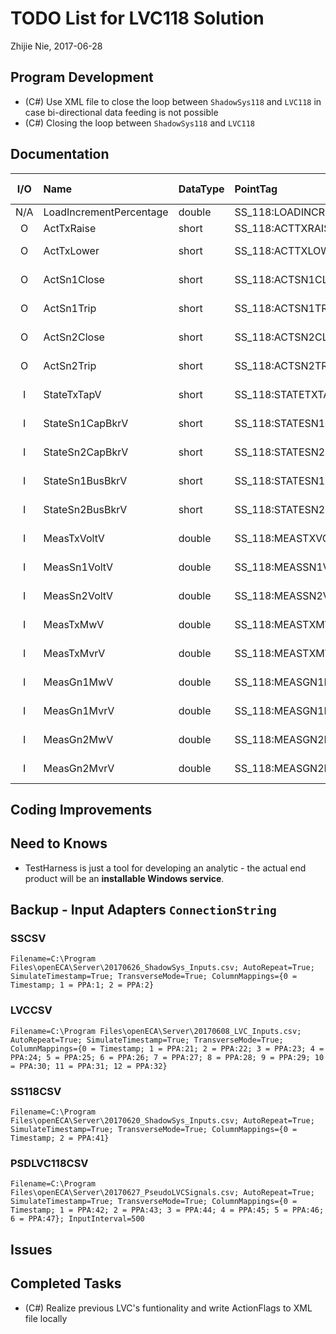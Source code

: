 # TODO List for LVC118 Solution

Zhijie Nie, 2017-06-28

## Program Development
* (C#) Use XML file to close the loop between `ShadowSys118` and `LVC118` in case bi-directional 
data feeding is not possible
* (C#) Closing the loop between `ShadowSys118` and `LVC118`

## Documentation

| I/O | Name | DataType | PointTag | SignalType | SignalReference | ID (Assigned) |
| :-: | :--- | :------- | :------- | :--------: | :-------------- | :------------ |
| N/A | LoadIncrementPercentage | double | SS_118:LOADINCRE | DIGI | SS118-LOADINCRE | PPA:41 |
| O | ActTxRaise      | short  | SS_118:ACTTXRAISE      | DIGI | SS118-ACTXRAISE   | PPA:42 |
| O | ActTxLower      | short  | SS_118:ACTTXLOWER      | DIGI | SS118-ACTTXLOWER  | PPA:43 |
| O | ActSn1Close     | short  | SS_118:ACTSN1CLOSE     | DIGI | SS118-ACTSN1CLOSE | PPA:44 |
| O | ActSn1Trip      | short  | SS_118:ACTSN1TRIP      | DIGI | SS118-ACTSN1TRIP  | PPA:45 |
| O | ActSn2Close     | short  | SS_118:ACTSN2CLOSE     | DIGI | SS118-ACTSN2CLOSE | PPA:46 |
| O | ActSn2Trip      | short  | SS_118:ACTSN2TRIP      | DIGI | SS118-ACTSN2TRIP  | PPA:47 |
| I | StateTxTapV     | short  | SS_118:STATETXTAPV     | DIGI | SS118-STATETXTAPV | PPA:48 |
| I | StateSn1CapBkrV | short  | SS_118:STATESN1CAPBKRV | DIGI | SS118-STATESN1CAPBKRV | PPA:49 |
| I | StateSn2CapBkrV | short  | SS_118:STATESN2CAPBKRV | DIGI | SS118-STATESN2CAPBKRV | PPA:50 |
| I | StateSn1BusBkrV | short  | SS_118:STATESN1BUSBKRV | DIGI | SS118-STATESN1BUSBKRV | PPA:51 |
| I | StateSn2BusBkrV | short  | SS_118:STATESN2BUSBKRV | DIGI | SS118-STATESN2BUSBKRV | PPA:52 |
| I | MeasTxVoltV     | double | SS_118:MEASTXVOLTV     | VPHM | SS118-MEASTXVOLTV  | PPA:53 |
| I | MeasSn1VoltV    | double | SS_118:MEASSN1VOLTV    | VPHM | SS118-MEASSN1VOLTV | PPA:54 |
| I | MeasSn2VoltV    | double | SS_118:MEASSN2VOLTV    | VPHM | SS118-MEASSN2VOLTV | PPA:55 |
| I | MeasTxMwV       | double | SS_118:MEASTXMWV       | CALC | SS118-MEASTXMWV    | PPA:56 |
| I | MeasTxMvrV      | double | SS_118:MEASTXMVRV      | CALC | SS118-MEASTXMVRV   | PPA:57 |
| I | MeasGn1MwV      | double | SS_118:MEASGN1MWV      | CALC | SS118-MEASGN1MWV   | PPA:58 |
| I | MeasGn1MvrV     | double | SS_118:MEASGN1MVRV     | CALC | SS118-MEASGN1MVRV  | PPA:59 |
| I | MeasGn2MwV      | double | SS_118:MEASGN2MWV      | CALC | SS118-MEASGN2MWV   | PPA:60 |
| I | MeasGn2MvrV     | double | SS_118:MEASGN2MVRV     | CALC | SS118-MEASGN2MVRV  | PPA:61 |


## Coding Improvements


## Need to Knows
* TestHarness is just a tool for developing an analytic - the actual end product will be an 
**installable Windows service**.


## Backup - Input Adapters `ConnectionString` 

### SSCSV
```
Filename=C:\Program Files\openECA\Server\20170626_ShadowSys_Inputs.csv; AutoRepeat=True; SimulateTimestamp=True; TransverseMode=True; ColumnMappings={0 = Timestamp; 1 = PPA:1; 2 = PPA:2}
```

### LVCCSV
```
Filename=C:\Program Files\openECA\Server\20170608_LVC_Inputs.csv; AutoRepeat=True; SimulateTimestamp=True; TransverseMode=True; ColumnMappings={0 = Timestamp; 1 = PPA:21; 2 = PPA:22; 3 = PPA:23; 4 = PPA:24; 5 = PPA:25; 6 = PPA:26; 7 = PPA:27; 8 = PPA:28; 9 = PPA:29; 10 = PPA:30; 11 = PPA:31; 12 = PPA:32}
```

### SS118CSV
```
Filename=C:\Program Files\openECA\Server\20170620_ShadowSys_Inputs.csv; AutoRepeat=True; SimulateTimestamp=True; TransverseMode=True; ColumnMappings={0 = Timestamp; 2 = PPA:41}
```

### PSDLVC118CSV
```
Filename=C:\Program Files\openECA\Server\20170627_PseudoLVCSignals.csv; AutoRepeat=True; SimulateTimestamp=True; TransverseMode=True; ColumnMappings={0 = Timestamp; 1 = PPA:42; 2 = PPA:43; 3 = PPA:44; 4 = PPA:45; 5 = PPA:46; 6 = PPA:47}; InputInterval=500
```

## Issues


## Completed Tasks
* (C#) Realize previous LVC's funtionality and write ActionFlags to XML file locally
